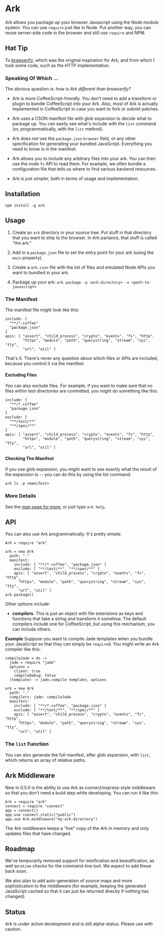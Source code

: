 # Ark

Ark allows you package up your browser Javascript using the Node module system. You can use `require` just like in Node. Put another way, you can reuse server-side code in the browser and still use `require` and NPM.

## Hat Tip

To [browserify][0], which was the original inspiration for Ark, and from which I took some code, such as the HTTP implementation.

[0]:http://browserify.org/

### Speaking Of Which ...

The obvious question is: *how is Ark different than browserify?* 

* Ark is more CoffeeScript-friendly. You don't need to add a transform or plugin to bundle CoffeeScript into your Ark. Also, most of Ark is actually implemented in CoffeeScript in case you want to fork or submit patches.

* Ark uses a CSON manifest file with glob expansion to decide what to package up. You can easily see what's include with the `list` command (or, programmatically, with the `list` method).

* Ark does *not* use the `package.json` `browser` field, or any other specification for generating your bundled JavaScript. Everything you need to know is in the manifest.

* Ark allows you to include any arbitrary files into your ark. You can then use the node `fs` API to read them. For example, we often bundle a configuration file that tells us where to find various backend resources.

* Ark is just simpler, both in terms of usage and implementation. 

## Installation

    npm install -g ark
    
## Usage

1. Create an `ark` directory in your source tree. Put stuff in that directory that you want to ship to the browser. In Ark parlance, that stuff is called "the ark."

2. Add in a `package.json` file to set the entry point for your ark (using the `main` property). 

3. Create a `ark.cson` file with the list of files and emulated Node APIs you want to bundled in your ark.

4. Package up your ark: `ark package -p <ark-directory> -o <path-to-javascript>`

### The Manifest

The manifest file might look like this:

    include: [
      "**/*.coffee"
      "package.json"
    ]
    apis: [ "assert", "child_process", "crypto", "events", "fs", "http",  
            "https", "module", "path", "querystring", "stream", "sys", "tty", 
            "url", "util" ]

That's it. There's never any question about which files or APIs are included, because you control it via the manifest.

#### Excluding Files

You can also exclude files. For example, if you want to make sure that no files within test directories are committed, you might do something like this:

    include: [
      "**/*.coffee"
      "package.json"
    ]
    exclude: [
      "**/test/**"
      "**/spec/**"
    ]
    apis: [ "assert", "child_process", "crypto", "events", "fs", "http",  
            "https", "module", "path", "querystring", "stream", "sys", "tty", 
            "url", "util" ]

#### Checking The Manifest

If you use glob expansion, you might want to see exactly what the result of the expansion is -- you can do this by using the list command:

    ark ls -p <manifest>

### More Details

See the [man page for more][1], or just type `ark help`.

[1]:https://raw.github.com/dyoder/ark/master/doc/USAGE

## API

You can also use Ark programmatically. It's pretty simple:

    Ark = require "ark"
    
    ark = new Ark
      path: "."
      manifest:
        include: [ "**/*.coffee", "package.json" ]
        exclude: [ "**/test/**", "**/spec/**" ]
        apis: [ "assert", "child_process", "crypto", "events", "fs", "http",  
          "https", "module", "path", "querystring", "stream", "sys", "tty", 
          "url", "util" ]
    ark.package()      

Other options include:

* **compilers**. This is just an object with file extensions as keys and functions that take a string and transform it somehow. The default compilers include one for CoffeeScript, but using this mechanism, you can include others. 

**Example** Suppose you want to compile Jade templates when you bundle your JavaScript so that they can simply be `require`d. You might write an Ark compiler like this:

    compileJade = do ->
      jade = require "jade"
      options = 
        client: true
        compileDebug: false
      (template) -> jade.compile template, options
      
    ark = new Ark
      path: "."
      compilers: jade: compileJade
      manifest:
        include: [ "**/*.coffee", "package.json" ]
        exclude: [ "**/test/**", "**/spec/**" ]
        apis: [ "assert", "child_process", "crypto", "events", "fs", "http",  
          "https", "module", "path", "querystring", "stream", "sys", "tty", 
          "url", "util" ]
      
### The `list` Function

You can also generate the full manifest, after glob expansion, with `list`, which returns an array of relative paths.

## Ark Middleware

New in 0.5.0 is the ability to use Ark as connect/express-style  middleware so that you don't need a build step while developing. You can run it like this:

    Ark = require "ark"
    connect = require "connect"
    app = connect()
    app.use connect.static("public")
    app.use Ark.middleware("my-ark-directory")

The Ark middleware keeps a "live" copy of the Ark in memory and only updates files that have changed.

## Roadmap

We've temporarily removed support for minification and beautification, as well as `mtime` checks for the command-line tool. We expect to add these back soon.

We also plan to add auto-generation of source maps and more sophistication to the middleware (for example, keeping the generated JavaScript cached so that it can just be returned directly if nothing has changed).

## Status

Ark is under active development and is still alpha-status. Please use with caution.



